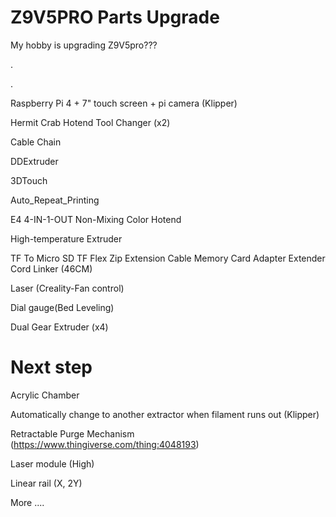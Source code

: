 # Z9V5PRO Parts Upgrade

My hobby is upgrading Z9V5pro???

.

.


Raspberry Pi 4 + 7" touch screen + pi camera (Klipper)

Hermit Crab Hotend Tool Changer (x2)

Cable Chain

DDExtruder

3DTouch

Auto_Repeat_Printing

E4 4-IN-1-OUT Non-Mixing Color Hotend

High-temperature Extruder

TF To Micro SD TF Flex Zip Extension Cable Memory Card Adapter Extender Cord Linker (46CM)

Laser (Creality-Fan control)

Dial gauge(Bed Leveling)

Dual Gear Extruder (x4)



# Next step

Acrylic Chamber

Automatically change to another extractor when filament runs out (Klipper)

Retractable Purge Mechanism (https://www.thingiverse.com/thing:4048193)

Laser module (High)

Linear rail (X, 2Y)

More ....


